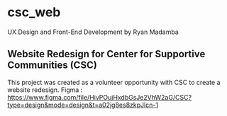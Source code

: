 # csc_web

UX Design and Front-End Development by Ryan Madamba

## Website Redesign for Center for Supportive Communities (CSC)



This project was created as a volunteer opportunity with CSC to create a website redesign.
Figma : https://www.figma.com/file/HivPOujHxdbGsJe2VhW2aG/CSC?type=design&mode=design&t=a02jg8es8zkpJlcn-1
